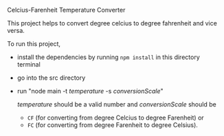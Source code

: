 Celcius-Farenheit Temperature Converter


This project helps to convert degree celcius to degree fahrenheit and vice versa.

To run this project, 
- install the dependencies by running `npm install` in this directory terminal
- go into the src directory 
- run "node main -t *temperature* -s *conversionScale*" 

  *temperature* should be a valid number and *conversionScale* should be 
   - `CF` (for converting from degree Celcius to degree Farenheit) or
   - `FC` (for converting from degree Farenheit to degree Celsius).

